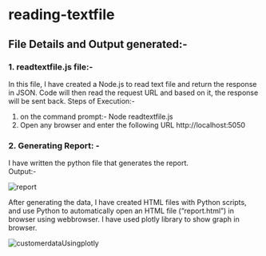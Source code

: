 # reading-textfile

## File Details and Output generated:-
### 1. readtextfile.js file:-
In this file, I have created a Node.js to read text file and return the response in JSON. Code will then read the request URL and based on it, the response will be sent back. 
Steps of Execution:-
1. on the command prompt:- 
                       Node readtextfile.js
2. Open any browser and enter the following URL
                    http://localhost:5050

 

###  2.	Generating Report: - 
I have written the python file that generates the report.
<br> Output:-</br>

![report](https://user-images.githubusercontent.com/42746311/51076849-6a0abb00-16c4-11e9-8729-efd21f1b71b9.png)

After generating the data, I have created HTML files with Python scripts, and use Python to automatically open an HTML file (“report.html”) in browser using webbrowser.
I have used plotly library to show graph in browser.



![customerdataUsingplotly](https://user-images.githubusercontent.com/42746311/51076830-2617b600-16c4-11e9-973c-5817c2ff5873.png)
